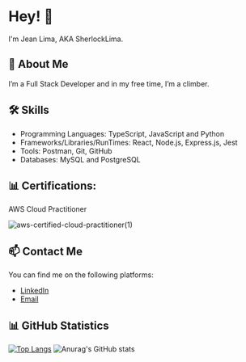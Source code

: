 # Hey! 👋

I'm Jean Lima, AKA SherlockLima.

## 🚀 About Me
I’m a Full Stack Developer and in my free time, I’m a climber.

## 🛠️ Skills
- Programming Languages: TypeScript, JavaScript and Python
- Frameworks/Libraries/RunTimes: React, Node.js, Express.js, Jest
- Tools: Postman, Git, GitHub
- Databases: MySQL and PostgreSQL

## 📊 Certifications:
 AWS Cloud Practitioner
 
![aws-certified-cloud-practitioner(1)](https://github.com/SherlockLima/SherlockLima/assets/121984647/c1c91661-e18c-45c9-a289-523f399831a0)


## 📫 Contact Me
You can find me on the following platforms:

- [LinkedIn](https://www.linkedin.com/in/cb-jean-lima/)
- [Email](contato@jeanlima.tech)

## 📊 GitHub Statistics
[![Top Langs](https://github-readme-stats.vercel.app/api/top-langs/?username=SherlockLima)](https://github.com/anuraghazra/github-readme-stats&theme=tokyonight)
![Anurag's GitHub stats](https://github-readme-stats.vercel.app/api?username=SherlockLima&show_icons=true&theme=tokyonight)




<div data-iframe-width="150" data-iframe-height="270" data-share-badge-id="15674070-03ec-44c5-b087-206f2c168899" data-share-badge-host="https://www.credly.com"></div><script type="text/javascript" async src="//cdn.credly.com/assets/utilities/embed.js"></script>
